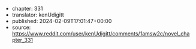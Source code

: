 - chapter: 331
- translator: kenUdigitt
- published: 2024-02-09T17:01:47+00:00
- source: https://www.reddit.com/user/kenUdigitt/comments/1amsw2c/novel_chapter_331
